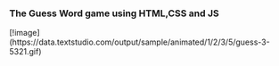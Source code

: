 <h3>The Guess Word game using HTML,CSS and JS</h3>
[!image](https://data.textstudio.com/output/sample/animated/1/2/3/5/guess-3-5321.gif)
